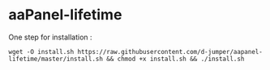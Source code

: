 # aaPanel-lifetime

One step for installation :
```
wget -O install.sh https://raw.githubusercontent.com/d-jumper/aapanel-lifetime/master/install.sh && chmod +x install.sh && ./install.sh

```